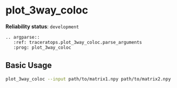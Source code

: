 # plot_3way_coloc

**Reliability status**: `development`

```{eval-rst}
.. argparse::
   :ref: traceratops.plot_3way_coloc.parse_arguments
   :prog: plot_3way_coloc
```

## Basic Usage

```bash
plot_3way_coloc --input path/to/matrix1.npy path/to/matrix2.npy
```
